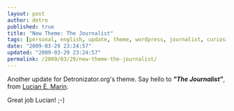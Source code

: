 ```yaml
---
layout: post
author: detro
published: true
title: "New Theme: The Journalist"
tags: [personal, english, update, theme, wordpress, journalist, curiosity, graphics, new, wp]
date: "2009-03-29 23:24:57"
updated: "2009-03-29 23:24:57"
permalink: /2009/03/29/new-theme-the-journalist/
---
```


Another update for Detronizator.org's theme.
Say hello to <strong><em>"The Journalist"</em></strong>, from <a href="http://lucianmarin.com/page/themes/">Lucian E. Marin</a>.

Great job Lucian! ;-)
